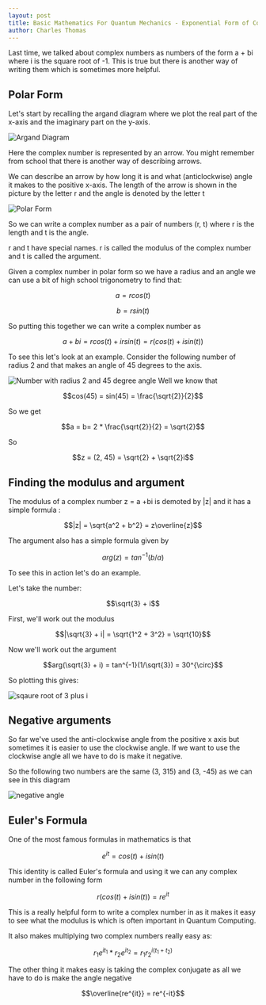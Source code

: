 ```yaml
---
layout: post
title: Basic Mathematics For Quantum Mechanics - Exponential Form of Complex Numbers
author: Charles Thomas
---
```


Last time, we talked about complex numbers as numbers of the form a + bi where i is the square root of -1. This is true but there is another way of writing them which is sometimes more helpful.

## Polar Form

Let's start by recalling the argand diagram where we plot the real part of the x-axis and the imaginary part on the y-axis.

![Argand Diagram](/assets/exponentialform/argand.png)

Here the complex number is represented by an arrow. You might remember from school that there is another way of describing arrows. 

We can describe an arrow by how long it is and what (anticlockwise) angle it makes to the positive x-axis. The length of the arrow is shown in the picture by the letter r and the angle is denoted by the letter t

![Polar Form](/assets/exponentialform/polar.png)

So we can write a complex number as a pair of numbers (r, t) where r is the length and t is the angle.

r and t have special names. r is called the modulus of the complex number and t is called the argument. 

Given a complex number in polar form so we have a radius and an angle we can use a bit of high school trigonometry to find that:

$$a = r cos(t)$$

$$b = rsin(t)$$

So putting this together we can write a complex number as 

$$a + bi = rcos(t) + irsin(t) = r(cos(t) + i sin(t))$$

To see this let's look at an example. Consider the following number of radius 2 and that makes an angle of 45 degrees to the axis. 

![Number with radius 2 and 45 degree angle](/assets/exponentialform/45deg.png)
Well we know that 

$$cos(45) = sin(45) = \frac{\sqrt{2}}{2}$$

So we get 

$$a = b= 2 * \frac{\sqrt{2}}{2} = \sqrt{2}$$

So 

$$z = (2, 45) = \sqrt{2} + \sqrt{2}i$$

## Finding the modulus and argument 
The modulus of a complex number z = a +bi is demoted by |z| and it has a simple formula :

$$|z| = \sqrt{a^2 + b^2} = z\overline{z}$$

The argument also has a simple formula given by

$$arg(z) = tan^{-1}(b/a)$$

To see this in action let's do an example. 

Let's take the number:

$$\sqrt{3} + i$$

First, we'll work out the modulus

$$|\sqrt{3} + i| = \sqrt{1^2 + 3^2} = \sqrt{10}$$

Now we'll work out the argument

$$arg(\sqrt{3} + i) = tan^{-1}(1/\sqrt{3}) = 30^{\circ}$$

So plotting this gives:

![sqaure root of 3 plus i](/assets/exponentialform/sqrt3plusiexample.png)


## Negative arguments
So far we've used the anti-clockwise angle from the positive x axis but sometimes it is easier to use the clockwise angle. If we want to use the clockwise angle all we have to do is make it negative.

So the following two numbers are the same (3, 315) and (3, -45) as we can see in this diagram

![negative angle](/assets/exponentialform/negativeangle.png)


## Euler's Formula
One of the most famous formulas in mathematics is that

$$e^{it} = cos(t) + isin(t)$$

This identity is called Euler's formula and using it we can any complex number in the following form

$$r(cos(t) + i sin(t)) = re^{it}$$

This is a really helpful form to write a complex number in as it makes it easy to see what the modulus is which is often important in Quantum Computing.

It also makes multiplying two complex numbers really easy as:

$$r_1e^{it_1} * r_2e^{it_2} = r_1r_2^{i(t_1+t_2)}$$

The other thing it makes easy is taking the complex conjugate as all we have to do is make the angle negative

$$\overline{re^{it}} = re^{-it}$$